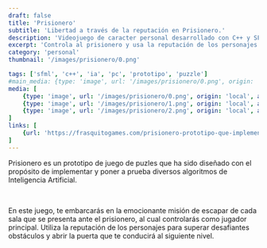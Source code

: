 ```yaml
---
draft: false
title: 'Prisionero'
subtitle: 'Libertad a través de la reputación en Prisionero.'
description: 'Videojuego de caracter personal desarrollado con C++ y SFML.'
excerpt: 'Controla al prisionero y usa la reputación de los personajes para escapar de salas desafiantes. Tu astucia es clave para abrir la puerta hacia el siguiente nivel. ¿Estás listo para el desafío?'
category: 'personal'
thumbnail: '/images/prisionero/0.png'

tags: ['sfml', 'c++', 'ia', 'pc', 'prototipo', 'puzzle']
#main_media: {type: 'image', url: '/images/prisionero/0.png', origin: 'local', alt: 'Prisionero imagen principal'}
media: [
    {type: 'image', url: '/images/prisionero/0.png', origin: 'local', alt: 'Prisionero imagen 1'},
    {type: 'image', url: '/images/prisionero/1.png', origin: 'local', alt: 'Prisionero imagen 2'},
    {type: 'image', url: '/images/prisionero/2.png', origin: 'local', alt: 'Prisionero imagen 3'},
]
links: [
    {url: 'https://frasquitogames.com/prisionero-prototipo-que-implementa-ia', value: 'Visitar'}
]
---
```


<p>
Prisionero es un prototipo de juego de puzles que ha sido diseñado con el propósito de implementar y poner a prueba diversos algoritmos de Inteligencia Artificial.
</p>
</br>

<p>
En este juego, te embarcarás en la emocionante misión de escapar de cada sala que se presenta ante el prisionero, al cual controlarás como jugador principal. Utiliza la reputación de los personajes para superar desafiantes obstáculos y abrir la puerta que te conducirá al siguiente nivel.
</p>